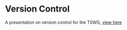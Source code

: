 # Version Control 

A presentation on version control for the TSWG, [view here](https://rawgit.com)
